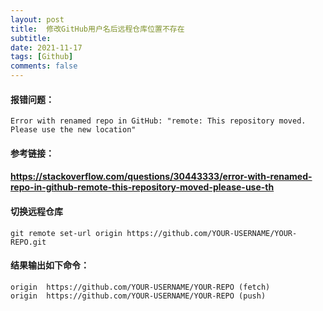 ```yaml
---
layout: post
title:  修改GitHub用户名后远程仓库位置不存在
subtitle: 
date: 2021-11-17
tags: [Github]
comments: false
---
```


#### 报错问题：
```
Error with renamed repo in GitHub: "remote: This repository moved. Please use the new location"
```
#### 参考链接：
#### https://stackoverflow.com/questions/30443333/error-with-renamed-repo-in-github-remote-this-repository-moved-please-use-th
#### 切换远程仓库
```
git remote set-url origin https://github.com/YOUR-USERNAME/YOUR-REPO.git
```
#### 结果输出如下命令：
```
origin  https://github.com/YOUR-USERNAME/YOUR-REPO (fetch)
origin  https://github.com/YOUR-USERNAME/YOUR-REPO (push)
```
